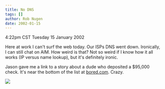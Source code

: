 ```yaml
---
title: No DNS
tags: []
author: Rob Nugen
date: 2002-01-15
---
```


<title></title>
<p class=date>4:22pm CST Tuesday 15 January 2002</p>

<p>Here at work I can't surf the web today.  Our ISPs DNS went down.
Ironically, I can still chat on AIM.  How weird is that?  Not so weird
if I know how it all works (IP versus name lookup), but it's
definitely ironic.</p>

<p>Jason gave me a link to a story about a dude who deposited a
$95,000 check.  It's near the bottom of the list at <a
href="http://www.bored.com">bored.com</a>.  Crazy.</p>

<p><img src='/images/rob/wL-ROB.gif'/></p>


